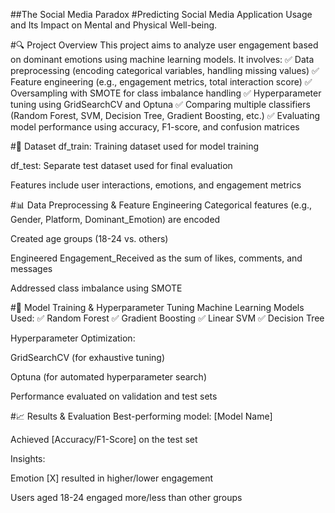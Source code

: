 
##The Social Media Paradox 
#Predicting Social Media Application Usage and Its Impact on Mental and Physical Well-being.

#🔍 Project Overview
This project aims to analyze user engagement based on dominant emotions using machine learning models. It involves:
✅ Data preprocessing (encoding categorical variables, handling missing values)
✅ Feature engineering (e.g., engagement metrics, total interaction score)
✅ Oversampling with SMOTE for class imbalance handling
✅ Hyperparameter tuning using GridSearchCV and Optuna
✅ Comparing multiple classifiers (Random Forest, SVM, Decision Tree, Gradient Boosting, etc.)
✅ Evaluating model performance using accuracy, F1-score, and confusion matrices

#📂 Dataset
df_train: Training dataset used for model training

df_test: Separate test dataset used for final evaluation

Features include user interactions, emotions, and engagement metrics

#📊 Data Preprocessing & Feature Engineering
Categorical features (e.g., Gender, Platform, Dominant_Emotion) are encoded

Created age groups (18-24 vs. others)

Engineered Engagement_Received as the sum of likes, comments, and messages

Addressed class imbalance using SMOTE

#🤖 Model Training & Hyperparameter Tuning
Machine Learning Models Used:
✅ Random Forest
✅ Gradient Boosting
✅ Linear SVM
✅ Decision Tree

Hyperparameter Optimization:

GridSearchCV (for exhaustive tuning)

Optuna (for automated hyperparameter search)

Performance evaluated on validation and test sets

#📈 Results & Evaluation
Best-performing model: [Model Name]

Achieved [Accuracy/F1-Score] on the test set

Insights:

Emotion [X] resulted in higher/lower engagement

Users aged 18-24 engaged more/less than other groups
